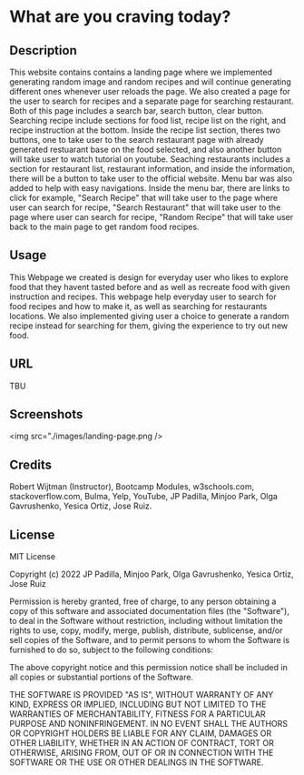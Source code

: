 # What are you craving today?

## Description
This website contains contains a landing page where we implemented generating random image and random recipes and will continue generating different ones whenever user reloads the page. We also created a page for the user to search for recipes and a separate page for searching restaurant. Both of this page includes a search bar, search button, clear button. Searching recipe include sections for food list, recipe list on the right, and recipe instruction at the bottom. Inside the recipe list section, theres two buttons, one to take user to the search restaurant page with already generated restuarant base on the food selected, and also another button will take user to watch tutorial on youtube. Seaching restaurants includes a section for restaurant list, restaurant information, and inside the information, there will be a button to take user to the official website. Menu bar was also added to help with easy navigations. Inside the menu bar, there are links to click for example, "Search Recipe" that will take user to the page where user can search for recipe, "Search Restaurant" that will take user to the page where user can search for recipe, "Random Recipe" that will take user back to the main page to get random food recipes. 

## Usage
This Webpage we created is design for everyday user who likes to explore food that they havent tasted before and as well as recreate food with given instruction and recipes. This webpage help everyday user to search for food recipes and how to make it, as well as searching for restaurants locations. We also implemented giving user a choice to generate a random recipe instead for searching for them, giving the experience to try out new food. 

## URL

TBU

## Screenshots

<img src="./images/landing-page.png />

## Credits

Robert Wijtman (Instructor), Bootcamp Modules, w3schools.com, stackoverflow.com, Bulma, Yelp, YouTube, JP Padilla, Minjoo Park, Olga Gavrushenko, Yesica Ortiz, Jose Ruiz.

## License

MIT License

Copyright (c) 2022 JP Padilla, Minjoo Park, Olga Gavrushenko, Yesica Ortiz, Jose Ruiz

Permission is hereby granted, free of charge, to any person obtaining a copy of this software and associated documentation files (the "Software"), to deal in the Software without restriction, including without limitation the rights to use, copy, modify, merge, publish, distribute, sublicense, and/or sell copies of the Software, and to permit persons to whom the Software is furnished to do so, subject to the following conditions:

The above copyright notice and this permission notice shall be included in all copies or substantial portions of the Software.

THE SOFTWARE IS PROVIDED "AS IS", WITHOUT WARRANTY OF ANY KIND, EXPRESS OR IMPLIED, INCLUDING BUT NOT LIMITED TO THE WARRANTIES OF MERCHANTABILITY, FITNESS FOR A PARTICULAR PURPOSE AND NONINFRINGEMENT. IN NO EVENT SHALL THE AUTHORS OR COPYRIGHT HOLDERS BE LIABLE FOR ANY CLAIM, DAMAGES OR OTHER LIABILITY, WHETHER IN AN ACTION OF CONTRACT, TORT OR OTHERWISE, ARISING FROM, OUT OF OR IN CONNECTION WITH THE SOFTWARE OR THE USE OR OTHER DEALINGS IN THE SOFTWARE.
